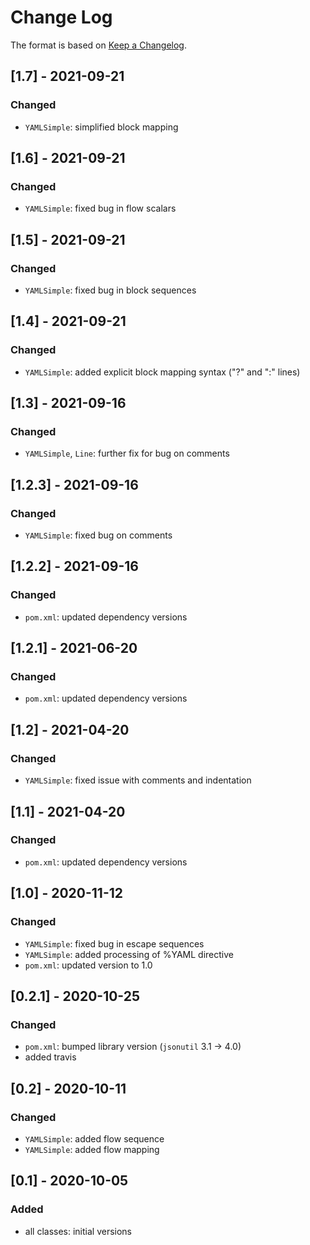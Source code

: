 # Change Log

The format is based on [Keep a Changelog](http://keepachangelog.com/).

## [1.7] - 2021-09-21
### Changed
- `YAMLSimple`: simplified block mapping

## [1.6] - 2021-09-21
### Changed
- `YAMLSimple`: fixed bug in flow scalars

## [1.5] - 2021-09-21
### Changed
- `YAMLSimple`: fixed bug in block sequences

## [1.4] - 2021-09-21
### Changed
- `YAMLSimple`: added explicit block mapping syntax ("?" and ":" lines)

## [1.3] - 2021-09-16
### Changed
- `YAMLSimple`, `Line`: further fix for bug on comments

## [1.2.3] - 2021-09-16
### Changed
- `YAMLSimple`: fixed bug on comments

## [1.2.2] - 2021-09-16
### Changed
- `pom.xml`: updated dependency versions

## [1.2.1] - 2021-06-20
### Changed
- `pom.xml`: updated dependency versions

## [1.2] - 2021-04-20
### Changed
- `YAMLSimple`: fixed issue with comments and indentation

## [1.1] - 2021-04-20
### Changed
- `pom.xml`: updated dependency versions

## [1.0] - 2020-11-12
### Changed
- `YAMLSimple`: fixed bug in escape sequences
- `YAMLSimple`: added processing of %YAML directive
- `pom.xml`: updated version to 1.0

## [0.2.1] - 2020-10-25
### Changed
- `pom.xml`: bumped library version (`jsonutil` 3.1 -> 4.0)
- added travis

## [0.2] - 2020-10-11
### Changed
- `YAMLSimple`: added flow sequence
- `YAMLSimple`: added flow mapping

## [0.1] - 2020-10-05
### Added
- all classes: initial versions
